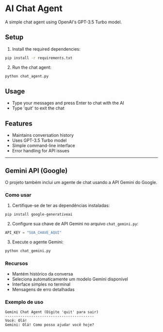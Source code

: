 # AI Chat Agent

A simple chat agent using OpenAI's GPT-3.5 Turbo model.

## Setup

1. Install the required dependencies:
```bash
pip install -r requirements.txt
```

2. Run the chat agent:
```bash
python chat_agent.py
```

## Usage

- Type your messages and press Enter to chat with the AI
- Type 'quit' to exit the chat

## Features

- Maintains conversation history
- Uses GPT-3.5 Turbo model
- Simple command-line interface
- Error handling for API issues

---

## Gemini API (Google)

O projeto também inclui um agente de chat usando a API Gemini do Google.

### Como usar

1. Certifique-se de ter as dependências instaladas:
```bash
pip install google-generativeai
```

2. Configure sua chave de API Gemini no arquivo `chat_gemini.py`:
```python
API_KEY = "SUA_CHAVE_AQUI"
```

3. Execute o agente Gemini:
```bash
python chat_gemini.py
```

### Recursos
- Mantém histórico da conversa
- Seleciona automaticamente um modelo Gemini disponível
- Interface simples no terminal
- Mensagens de erro detalhadas

### Exemplo de uso
```
Gemini Chat Agent (Digite 'quit' para sair)
-----------------------------------------
Você: Olá!
Gemini: Olá! Como posso ajudar você hoje?
```
